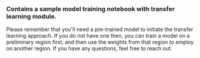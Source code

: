 ### Contains a sample model training notebook with transfer learning module. 

Please remember that you'll need a pre-trained model to initiate the transfer learning approach. If you do not have one then, you can train a model on a preliminary region first, and then use the weights from that region to employ on another region. If you have any questions, feel free to reach out.
